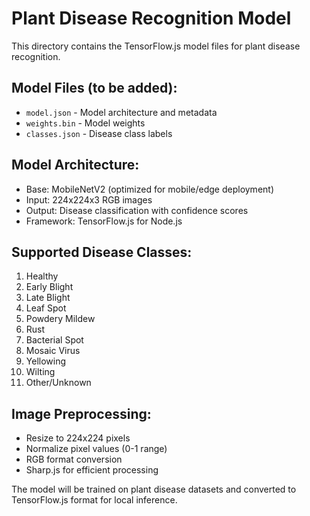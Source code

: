 # Plant Disease Recognition Model

This directory contains the TensorFlow.js model files for plant disease recognition.

## Model Files (to be added):
- `model.json` - Model architecture and metadata  
- `weights.bin` - Model weights
- `classes.json` - Disease class labels

## Model Architecture:
- Base: MobileNetV2 (optimized for mobile/edge deployment)
- Input: 224x224x3 RGB images
- Output: Disease classification with confidence scores
- Framework: TensorFlow.js for Node.js

## Supported Disease Classes:
1. Healthy
2. Early Blight
3. Late Blight
4. Leaf Spot
5. Powdery Mildew
6. Rust
7. Bacterial Spot
8. Mosaic Virus
9. Yellowing
10. Wilting
11. Other/Unknown

## Image Preprocessing:
- Resize to 224x224 pixels
- Normalize pixel values (0-1 range)
- RGB format conversion
- Sharp.js for efficient processing

The model will be trained on plant disease datasets and converted to TensorFlow.js format for local inference.
